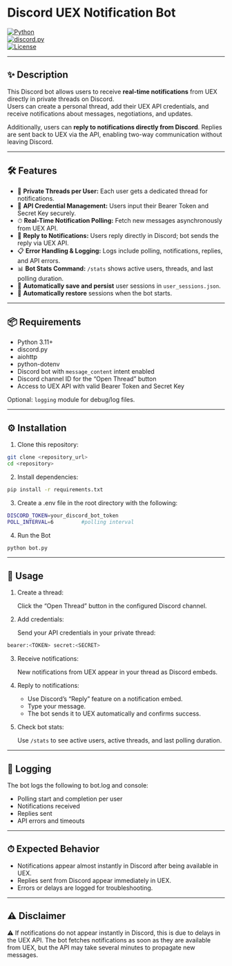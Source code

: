 # Discord UEX Notification Bot

[![Python](https://img.shields.io/badge/python-3.11+-blue?logo=python&logoColor=white)](https://www.python.org/)  
[![discord.py](https://img.shields.io/badge/discord.py-v2.5+-blue?logo=discord&logoColor=white)](https://pypi.org/project/discord.py/)  
[![License](https://img.shields.io/badge/license-MIT-green)](LICENSE)

---


## ✨ Description

This Discord bot allows users to receive **real-time notifications** from UEX directly in private threads on Discord.  
Users can create a personal thread, add their UEX API credentials, and receive notifications about messages, negotiations, and updates.

Additionally, users can **reply to notifications directly from Discord**. Replies are sent back to UEX via the API, enabling two-way communication without leaving Discord.

---


## 🛠 Features

- 🧵 **Private Threads per User:** Each user gets a dedicated thread for notifications.  
- 🔑 **API Credential Management:** Users input their Bearer Token and Secret Key securely.  
- ⏱ **Real-Time Notification Polling:** Fetch new messages asynchronously from UEX API.  
- 💬 **Reply to Notifications:** Users reply directly in Discord; bot sends the reply via UEX API.  
- 📋 **Error Handling & Logging:** Logs include polling, notifications, replies, and API errors.  
- 📊 **Bot Stats Command:** `/stats` shows active users, threads, and last polling duration.
- 💾 **Automatically save and persist** user sessions in `user_sessions.json`.
- 🔁 **Automatically restore** sessions when the bot starts.
---


## 📦 Requirements

- Python 3.11+
- discord.py
- aiohttp
- python-dotenv
- Discord bot with `message_content` intent enabled
- Discord channel ID for the “Open Thread” button
- Access to UEX API with valid Bearer Token and Secret Key

Optional: `logging` module for debug/log files.

---


## ⚙️ Installation

1. Clone this repository:

```bash
git clone <repository_url>
cd <repository>
```

2. Install dependencies:

```bash
pip install -r requirements.txt
```

3. Create a .env file in the root directory with the following:
  
```bash
DISCORD_TOKEN=your_discord_bot_token
POLL_INTERVAL=6         #polling interval
```
4. Run the Bot

```bash
python bot.py
```

---


## **🚀 Usage**

1. Create a thread:

    Click the “Open Thread” button in the configured Discord channel.

2. Add credentials:
    
    Send your API credentials in your private thread:

```bash
bearer:<TOKEN> secret:<SECRET>
```

3. Receive notifications:
    
    New notifications from UEX appear in your thread as Discord embeds.

4. Reply to notifications:

   - Use Discord’s “Reply” feature on a notification embed.
   - Type your message.
   - The bot sends it to UEX automatically and confirms success.

5. Check bot stats:

    Use `/stats` to see active users, active threads, and last polling duration.

---


## **📄 Logging**

The bot logs the following to bot.log and console:

- Polling start and completion per user
- Notifications received
- Replies sent
- API errors and timeouts

---


## **⏱ Expected Behavior**

- Notifications appear almost instantly in Discord after being available in UEX.
- Replies sent from Discord appear immediately in UEX.
- Errors or delays are logged for troubleshooting.

---


## **⚠️ Disclaimer**

⚠️ If notifications do not appear instantly in Discord, this is due to delays in the UEX API.
The bot fetches notifications as soon as they are available from UEX, but the API may take several minutes to propagate new messages.